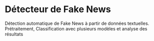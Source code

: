 # Détecteur de Fake News
Détection automatique de Fake News à partir de données textuelles. 
Prétraitement, Classification avec plusieurs modèles et analyse des résultats
